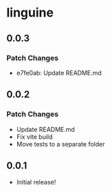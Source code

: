 # linguine

## 0.0.3

### Patch Changes

- e7fe0ab: Update README.md

## 0.0.2

### Patch Changes

- Update README.md
- Fix vite build
- Move tests to a separate folder

## 0.0.1

- Initial release!

